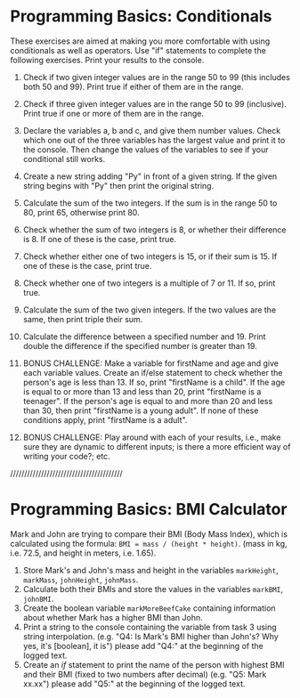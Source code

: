# Programming Basics: Conditionals

These exercises are aimed at making you more comfortable with using conditionals as well as operators. Use "if" statements to complete the following exercises. Print your results to the console.

1. Check if two given integer values are in the range 50 to 99 (this includes both 50 and 99). Print true if either of them are in the range.

2. Check if three given integer values are in the range 50 to 99 (inclusive). Print true if one or more of them are in the range.

3. Declare the variables a, b and c, and give them number values. Check which one out of the three variables has the largest value and print it to the console. Then change the values of the variables to see if your conditional still works.

4. Create a new string adding "Py" in front of a given string. If the given string begins with "Py" then print the original string.

5. Calculate the sum of the two integers. If the sum is in the range 50 to 80, print 65, otherwise print 80.

6. Check whether the sum of two integers is 8, or whether their difference is 8. If one of these is the case, print true.

7. Check whether either one of two integers is 15, or if their sum is 15. If one of these is the case, print true.

8. Check whether one of two integers is a multiple of 7 or 11. If so, print true.

9. Calculate the sum of the two given integers. If the two values are the same, then print triple their sum.

10. Calculate the difference between a specified number and 19. Print double the difference if the specified number is greater than 19.

11. BONUS CHALLENGE: Make a variable for firstName and age and give each variable values. Create an if/else statement to check whether the person's age is less than 13. If so, print "firstName is a child". If the age is equal to or more than 13 and less than 20, print "firstName is a teenager". If the person's age is equal to and more than 20 and less than 30, then print "firstName is a young adult". If none of these conditions apply, print "firstName is a adult".

12. BONUS CHALLENGE: Play around with each of your results, i.e., make sure they are dynamic to different inputs; is there a more efficient way of writing your code?; etc.

////////////////////////////////////////

# Programming Basics: BMI Calculator

Mark and John are trying to compare their BMI (Body Mass Index), which is calculated using the formula: `BMI = mass / (height * height)`. (mass in kg, i.e. 72.5, and height in meters, i.e. 1.65).

1. Store Mark's and John's mass and height in the variables `markHeight`, `markMass`, `johnHeight`, `johnMass`.
2. Calculate both their BMIs and store the values in the variables `markBMI`, `johnBMI`.
3. Create the boolean variable `markMoreBeefCake` containing information about whether Mark has a higher BMI than John.
4. Print a string to the console containing the variable from task 3 using string interpolation. (e.g. "Q4: Is Mark's BMI higher than John's? Why yes, it's [boolean], it is") please add "Q4:" at the beginning of the logged text.
5. Create an _if_ statement to print the name of the person with highest BMI and their BMI (fixed to two numbers after decimal) (e.g. "Q5: Mark xx.xx") please add "Q5:" at the beginning of the logged text.
